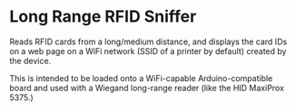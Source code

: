 # Long Range RFID Sniffer
Reads RFID cards from a long/medium distance, and displays the card IDs on a web page on a WiFi network (SSID of a printer by default) created by the device.

This is intended to be loaded onto a WiFi-capable Arduino-compatible board and used with a Wiegand long-range reader (like the HID MaxiProx 5375.)
